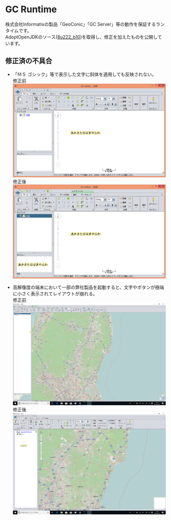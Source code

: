 # GC Runtime
株式会社Informatixの製品「GeoConic」「GC Server」等の動作を保証するランタイムです。  
AdoptOpenJDKのソース([8u222_b10](https://github.com/AdoptOpenJDK/openjdk-jdk8u/tree/jdk8u222-b10))を取得し、修正を加えたものを公開しています。

## 修正済の不具合
- 「ＭＳ ゴシック」等で表示した文字に斜体を適用しても反映されない。  
修正前  
![斜体修正前](斜体_修正前.png "斜体修正前")  
修正後  
![斜体修正後](斜体_修正後.png "斜体修正後")  

- 高解像度の端末において一部の弊社製品を起動すると、文字やボタンが極端に小さく表示されてレイアウトが崩れる。  
修正前  
![高解像度端末修正前](高解像度_修正前.png "高解像度端末修正前")  
修正後  
![高解像度端末修正後](高解像度_修正後.png "高解像度端末修正後")